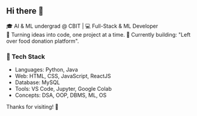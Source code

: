 ## Hi there 👋

<!--
**swetha630/swetha630** is a ✨ _special_ ✨ repository because its `README.md` (this file) appears on your GitHub profile.

Here are some ideas to get you started:

- 🔭 I’m currently working on ...
- 🌱 I’m currently learning ...
- 👯 I’m looking to collaborate on ...
- 🤔 I’m looking for help with ...
- 💬 Ask me about ...
- 📫 How to reach me: ...
- 😄 Pronouns: ...
- ⚡ Fun fact: ...
-->

🎓 AI & ML undergrad @ CBIT | 💻 Full-Stack & ML Developer  
🎯 Turning ideas into code, one project at a time.
🔭 Currently building: "Left over food donation platform".
### 🔧 Tech Stack
- Languages: Python, Java
- Web: HTML, CSS, JavaScript, ReactJS
- Database: MySQL
- Tools: VS Code, Jupyter, Google Colab
- Concepts: DSA, OOP, DBMS, ML, OS

Thanks for visiting! 🌟
